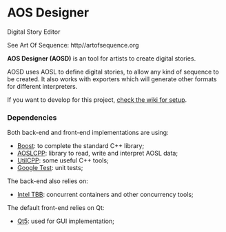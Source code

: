 AOS Designer
============

Digital Story Editor

See Art Of Sequence: http//artofsequence.org

**AOS Designer (AOSD)** is an tool for artists to create digital stories. 

AOSD uses AOSL to define digital stories, to allow any kind of sequence to be created.
It also works with exporters which will generate other formats for different interpreters.

If you want to develop for this project, [check the wiki for setup](https://github.com/artofsequence/aos-designer/wiki/).

### Dependencies

Both back-end and front-end implementations are using:

 * [Boost](http://boost.org): to complete the standard C++ library;
 * [AOSLCPP](https://github.com/artofsequence/aosl-cpp): library to read, write and interpret AOSL data;
 * [UtilCPP](https://github.com/artofsequence/utilcpp): some useful C++ tools;
 * [Google Test](https://code.google.com/p/googletest/): unit tests;
 

The back-end also relies on:

 * [Intel TBB](http://threadingbuildingblocks.org): concurrent containers and other concurrency tools;

The default front-end relies on Qt:

 * [Qt5](http://qt-project.org): used for GUI implementation;
 
